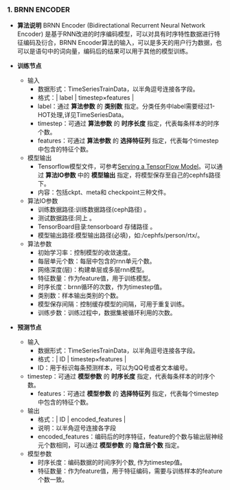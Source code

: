 ### 1. BRNN ENCODER

* **算法说明**
  BRNN Encoder (Bidirectational Recurrent Neural Network Encoder) 是基于RNN改进的时序编码模型，可以对具有时序特性数据进行特征编码及衍合，BRNN Encoder算法的输入，可以是多天的用户行为数据，也可以是语句中的词向量，编码后的结果可以用于其他的模型训练。

* **训练节点**
  - 输入
    - 数据形式：TimeSeriesTrainData，以半角逗号连接各字段。
    - 格式：| label | timestep×features |
    - label：通过 **算法参数** 的 **类别数** 指定。分类任务中label需要经过1-HOT处理,详见TimeSeriesData。
    - timestep：可通过 **算法参数** 的 **时序长度** 指定，代表每条样本的时序个数。
    - features：可通过 **算法参数** 的 **选择特征列** 指定，代表每个timestep中包含的特征个数。
  - 模型输出
    - Tensorflow模型文件，可参考[Serving a TensorFlow Model](https://www.tensorflow.org/serving/serving_basic)。可以通过 **算法IO参数** 中的 **模型输出** 指定，将模型保存至自己的cephfs路径下。
    - 内容：包括ckpt、meta和 checkpoint三种文件。
  - 算法IO参数
    - 训练数据路径:训练数据路径(ceph路径) 。
    - 测试数据路径:同上 。
    - TensorBoard目录:tensorboard 存储路径 。
    - 模型输出路径:模型输出路径(必填)，如:/cephfs/person/rtx/。
  - 算法参数
    - 初始学习率：控制模型的收敛速度。
    - 每层单元个数：每层中包含的rnn单元个数。
    - 网络深度(层)：构建单层或多层rnn模型。
    - 特征数量：作为feature值，用于训练模型。
    - 时序长度：brnn循环的次数，作为timestep值。
    - 类别数：样本输出类别的个数。
    - 模型保存间隔：控制缓存模型的间隔，可用于重复训练。
    - 训练步数：训练过程中，数据集被循环利用的次数。

* **预测节点**
  - 输入
     - 数据形式：TimeSeriesTrainData，以半角逗号连接各字段。
     - 格式：| ID | timestep×features |
     - ID：用于标识每条预测样本，可以为QQ号或者文本编号。
   - timestep：可通过 **模型参数** 的 **时序长度** 指定，代表每条样本的时序个数。
     - features：可通过 **模型参数** 的 **选择特征列** 指定，代表每个timestep中包含的特征个数。
  - 输出
     - 格式：| ID | encoded_features |
     - 说明：以半角逗号连接各字段
     - encoded_features：编码后的时序特征，feature的个数与输出层神经元个数相同，可以通过 **模型参数** 的 **隐含层个数** 指定。
   - 模型参数
     - 时序长度：编码数据的时间序列个数, 作为timestep值。
     - 特征数量：作为feature值，用于特征编码，需要与训练样本的feature个数一致。
